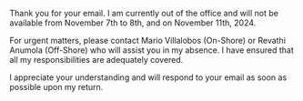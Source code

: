 Thank you for your email. I am currently out of the office and will not be available from November 7th to 8th, and on November 11th, 2024.

For urgent matters, please contact Mario Villalobos (On-Shore) or Revathi Anumola (Off-Shore) who will assist you in my absence. I have ensured that all my responsibilities are adequately covered.

I appreciate your understanding and will respond to your email as soon as possible upon my return.
